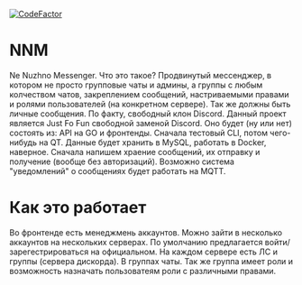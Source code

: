 [![CodeFactor](https://goreportcard.com/badge/github.com/averyanalex/nnm)](https://www.codefactor.io/repository/github/averyanalex/garold)
# NNM
Ne Nuzhno Messenger.
Что это такое?
Продвинутый мессенджер, в котором не просто групповые чаты
и админы, а группы с любым колчеством чатов, закреплением
сообщений, настриваемыми правами и ролями пользователей
(на конкретном сервере). Так же должны быть личные сообщения.
По факту, свободный клон Discord.
Данный проект является Just Fo Fun свободной заменой Discord.
Оно будет (ну или нет) состоять из: API на GO и фронтенды.
Сначала тестовый CLI, потом чего-нибудь на QT. Данные будет
хранить в MySQL, работать в Docker, наверное. Сначала напишем
храение сообщений, их отправку и получение (вообще без
авторизаций). Возможно система "уведомлений" о сообщениях
будет работать на MQTT.
# Как это работает
Во фронтенде есть менеджмень аккаунтов. Можно зайти в
несколько аккаунтов на нескольких серверах. По умолчанию
предлагается войти/зарегестрироваться на официальном.
На каждом сервере есть ЛС и группы (сервера дискорда).
В группах чаты. Так же группа имеет роли и возможность
назначать пользоватеям роли с различными правами.
